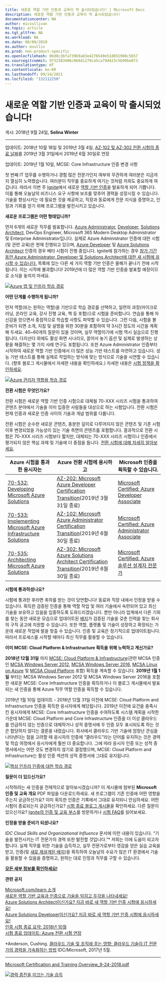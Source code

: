 ```yaml
---
title: 새로운 역할 기반 인증과 교육이 막 출시되었습니다! | Microsoft Docs
description: 새로운 역할 기반 인증과 교육이 막 출시되었습니다!
documentationcenter: NA
author: micsullivan
ms.topic: article
ms.tgt_pltfrm: NA
ms.workload: NA
ms.date: 08/09/2019
ms.author: msulliv
ms.prod: non-product-specific
ms.openlocfilehash: 0bd0c3bfa739b9a83e4276549e51d851908c5657
ms.sourcegitcommit: 9732383406c868d1279ca5ca79d423c5b99be073
ms.translationtype: HT
ms.contentlocale: ko-KR
ms.lasthandoff: 09/14/2021
ms.locfileid: "132112250"
---
```

# <a name="new-role-based-certification-and-training-is-here-and-were-just-getting-started"></a>새로운 역할 기반 인증과 교육이 막 출시되었습니다!

게시: 2018년 9월 24일, **Selina Winter**

___

업데이트: 2018년 10월 18일 및 2019년 3월 4일, [AZ-102 및 AZ-302 전환 시험의 종료 날짜](https://www.microsoft.com/en-us/learning/community-blog-post.aspx?BlogId=8&Id=375172)를 2019년 3월 31일에서 2019년 6월 30일로 연장

업데이트: 2019년 1월 10일, MCSE: Core Infrastructure 인증 변경 사항

첫 번째 IT 업무를 수행하거나 경험 많은 전문가인지 여부와 무관하게 여러분은 지금까지 열심히 노력했습니다. 여러분이 직무를 중요하게 여기는 것처럼 저희도 중요하게 여깁니다. 따라서 이번 주 [Ignite](https://www.microsoft.com/ignite)에서 새로운 [역할 기반 인증](https://www.microsoft.com/learning/browse-new-certification.aspx)을 발표하게 되어 기쁩니다. 이를 통해 오늘날의 비즈니스 요구 사항에 보조를 맞추어 경력을 성장시킬 수 있습니다. 기술을 향상시키는 데 필요한 것을 제공하고, 직장과 동료에게 전문 지식을 증명하고, 인정과 기회를 얻기 위해 프로그램을 발전시키고 있습니다.

**새로운 프로그램은 어떤 형태입니까?**

먼저 6개의 새로운 직무를 발표합니다. [Azure Administrator](https://www.microsoft.com/learning/azure-administrator.aspx), [Developer](https://www.microsoft.com/learning/azure-developer.aspx), [Solutions Architect](https://www.microsoft.com/learning/azure-solutions-architect.aspx), DevOps Engineer, Microsoft 365 Modern Desktop Administrator 및 Enterprise Administrator입니다. 실제로 Azure Administrator 인증에 대한 시험(및 관련 교육)은 현재 진행되고 있으며, [Azure Developer](https://www.microsoft.com/en-us/learning/community-blog-post.aspx?BlogId=8&Id=375155) 및 [Azure Solutions Architect](https://www.microsoft.com/en-us/learning/community-blog-post.aspx?BlogId=8&Id=375157) 인증의 경우 베타 시험이 진행 중입니다. Ignite에 참가하는 경우 [참가 기간 동안 Azure Administrator, Developer 및 Solutions Architect에 대한 새 시험에 응시할 수 있습니다.](https://www.microsoft.com/en-us/ignite/experiences) 목록에 있는 다른 세 가지 역할 기반 인증은 올해가 끝나기 전에 시작됩니다. 이는 시작에 불과합니다! 2019년에 더 많은 역할 기반 인증을 발표할 예정이므로 소식을 놓치지 마세요.

[![Azure 앱 및 인프라 학습 경로](images/azure-apps-and-infrastructure.jpg)](images/azure-apps-and-infrastructure.jpg)

**어떤 단계를 수행하게 됩니까?**

먼저 역할(또는 원하는 역할)을 기반으로 학습 경로를 선택하고, 일련의 과정(마이크로러닝, 온라인 교육, 강사 진행 교육, 책 등 포함)으로 시험을 준비합니다. 연습을 통해 자신감을 얻으면서 중점적으로 학습할 사항도 파악할 수 있습니다. 그런 다음, 시험을 볼 준비가 되면 소개, 지침 및 설명을 위한 30분을 포함하여 약 3시간 정도의 시간을 계획해 두세요. 40~60개의 질문이 있을 것이며, 실무 역할이기에 시험 역시 실습으로 진행됩니다. 다지선다 외에도 활성 화면 시나리오, 끌어서 놓기 옵션 및 실제로 발생하는 상황을 해결하는 몇 가지 사례 연구도 포함됩니다. 또한 Azure Administrator 인증부터 시작하여 새로운 역할 기반 인증에서 더 많은 성능 기반 테스트를 마련하고 있습니다. 성능 기반 테스트를 통해 실제로 작업하는 방식에 맞는 방식으로 기술을 시연할 수 있습니다. (향후 블로그 게시물에서 자세한 내용을 확인하세요.) 자세한 내용은 [시험 정책을 확인하세요](https://www.microsoft.com/learning/certification-exam-policies.aspx).

[![Azure 관리자 역할용 학습 경로](images/learning-path-for-azure-admin-role.png)](images/learning-path-for-azure-admin-role.png)

**전환 시험은 무엇인가요?**

전환 시험은 새로운 역할 기반 인증 시험으로 대체될 70-XXX 시리즈 시험을 통과하여 콘텐츠 분야에서 기술을 이미 입증한 사람들을 대상으로 하는 시험입니다. 전환 시험은 현재 인증과 새로운 인증 사이의 기술과 개념 범위를 다룹니다.

전환 시험은 순수한 새로운 콘텐츠, 충분한 깊이로 다루어지지 않은 콘텐츠 및 기존 시험 이후 변경되었을 가능성이 있는 기술 측면의 콘텐츠를 포함합니다. 결과적으로 전환 시험은 70-XXX 시리즈 시험보다 짧지만, 대체되는 70-XXX 시리즈 시험이나 인증에서 평가되지 않은 핵심 과제 및 기술에 더 중점을 둡니다. [전환 시험에 대해 자세히 알아보세요](https://www.microsoft.com/en-us/learning/community-blog-post.aspx?BlogId=8&Id=375172).

| Azure 시험을 통과한 응시자는 | Azure 전환 시험에 응시하고 | Microsoft 인증을 획득할 수 있습니다.  |
| --- | --- | --- |
| [70-532: Developing Microsoft Azure Solutions](https://www.microsoft.com/learning/exam-70-532.aspx) | [AZ-202: Microsoft Azure Developer Certification Transition](https://www.microsoft.com/learning/exam-AZ-202.aspx)(2019년 3월 31일 종료) | [Microsoft Certified: Azure Developer Associate](https://www.microsoft.com/learning/azure-developer.aspx) |
| [70-533: Implementing Microsoft Azure Infrastructure Solutions](https://www.microsoft.com/learning/exam-70-533.aspx) | [AZ-102: Microsoft Azure Administrator Certification Transition](https://www.microsoft.com/learning/exam-AZ-102.aspx)(2019년 6월 30일 종료) | [Microsoft Certified: Azure Administrator Associate](https://www.microsoft.com/learning/azure-administrator.aspx) |
| [70-535: Architecting Microsoft Azure Solutions](https://www.microsoft.com/learning/exam-70-535.aspx) | [AZ-302: Microsoft Azure Solutions Architect Certification Transition](https://www.microsoft.com/learning/exam-AZ-302.aspx)(2019년 6월 30일 종료) | [Microsoft Certified: Azure 솔루션 설계자 전문가](https://www.microsoft.com/learning/azure-solutions-architect.aspx) |

**시험에 통과하셨나요?**

시험에 통과한 후라면 축하를 받는 것이 당연합니다! 동료와 직장 내에서 인정을 받을 수 있습니다. 획득한 검증된 인증을 통해 역할 작업 및 여러 기술에서 숙련되어 있고 최신 기술을 보유하고 있음을 입증하도록 도와드리겠습니다. 뿐만 아니라 업계에서 다른 기회를 찾는 동안 새로운 모습으로 업데이트된 [배지](https://www.microsoft.com/learning/badges.aspx)가 검증된 기술을 갖춘 인력을 찾는 회사의 구직 공고에 지원할 수 있습니다. 또한 역할, 플랫폼 및 기술이 성장하고 확장되는 가운데 새로운 작업에 발을 맞출 수 있습니다. 인증 및 교육은 정기적으로 업데이트됩니다. 따라서 프로세스를 시작할 때마다 최신 직무를 활용할 수 있습니다.

**이미 MCSE: Cloud Platform & Infrastructure 획득을 위해 노력하고 계신가요?**

**2018년 12월 31일** 까지 [MCSE: Cloud Platform & Infrastructure](https://www.microsoft.com/learning/mcse-cloud-platform-infrastructure.aspx)(관련 MCSA 인증인 [MCSA Windows Server 2012](https://www.microsoft.com/learning/mcsa-windows-server-certification.aspx), [MCSA Windows Server 2016](https://www.microsoft.com/learning/mcsa-windows-server-2016-certification.aspx), [MCSA Linux on Azure](https://www.microsoft.com/learning/mcsa-linux-azure-certification.aspx) 및 [MCSA Cloud Platform](https://www.microsoft.com/learning/mcsa-cloud-platform-certification.aspx) 포함) 획득을 계속할 수 있습니다. **2019년 1월 1일** 부터는 MCSA Windows Server 2012 및 MCSA Windows Server 2016을 포함한 새로운 MCSE: Core Infrastructure 인증을 획득하거나 이 블로그 게시물에서 발표되는 새 인증을 통해 Azure 직무 역할 인증을 획득할 수 있습니다.

2019년 1월 10일 업데이트 - 2018년 12월 31일 이전에 MCSE: Cloud Platform and Infrastructure 인증을 획득한 응시자에게 해당됩니다. 2019년 이전에 요건을 충족시킨 응시자에게 MCSE: Core Infrastructure 인증을 수여하도록 시스템 계획을 시작한 가운데 MCSE: Cloud Platform and Core Infrastructure 인증을 더 이상 클라우드를 언급하지 않는 인증으로 대체하거나 성적 증명서에 두 인증 모두 표시되도록 하는 것은 합당하지 않다는 결론을 내렸습니다. 회사에서 클라우드 기반 기술에 엄청난 관심을 나타낸다는 점을 고려할 때 응시자의 인증에 “클라우드”라는 단어를 유지하는 것은 경력 및 학습 여정에서 응시자에게 훨씬 더 중요합니다. 그에 따라 응시자 인증 또는 성적 증명서에서는 어떤 것도 변경하지 않기로 결정했으며, MCSE: Cloud Platform and Infrastructure는 활성 인증 섹션의 성적 증명서에 그대로 유지됩니다.

[![핵심 인프라 인증에 대한 학습 경로](images/core-infrastructure-cert-learning-path.jpg)](images/core-infrastructure-cert-learning-path.jpg)

**질문이 더 있으신가요?**

시작하려는 새 인증을 전체적으로 알아보시겠습니까? 이 게시물에 첨부된 **Microsoft 인증 및 교육 개요** PDF 파일을 다운로드하세요. 새 프로그램이 기존 인증에 어떤 영향을 주는지 궁금하신가요? 이미 획득한 인증은 기록에서 그대로 유지되니 안심하세요. 어떤 시험이 종료되는지 궁금하신가요? [시험 종료 블로그 게시물](https://www.microsoft.com/en-us/learning/community-blog-post.aspx?BlogId=8&Id=375158)을 확인하세요. 다른 질문이 있으신가요? [Ignite의 인증 및 교육 부스](https://www.microsoft.com/en-us/learning/community-blog-post.aspx?BlogId=8&Id=375160)를 방문하거나 [시험 FAQ](https://www.microsoft.com/learning/certification-exam-policies.aspx)를 읽어보세요.

**인정을 받을 준비가 되셨나요?**

*IDC Cloud Skills and Organizational Influence* 문서에 이런 내용이 있습니다. “기술을 발전시키는 IT 전문가의 경력 또한 발전할 것입니다.”* 저희는 이에 도움이 되고자 합니다. 실제 직무를 위한 기술을 습득하고, 실무 전문가로부터 영감을 얻은 실습 교육을 받고, 인증(및 [새로 재설계된 배지](https://www.microsoft.com/learning/badges.aspx))을 획득하여 오늘날의 수요가 많은 IT 환경에서 기술을 활용할 수 있음을 증명하고, 원하는 대로 인정과 직무를 구할 수 있습니다.

**[모든 세부 정보를 확인하세요!](https://www.microsoft.com/learning/browse-new-certification.aspx)**

**관련 공지**

[Microsoft.com/learn 소개](https://docs.microsoft.com/teamblog/introducing-ms-learn)  
[새로운 역할 기반 교육과 인증으로 기술을 익히고 두각을 나타내세요!](https://www.microsoft.com/en-us/learning/community-blog-post.aspx?BlogId=8&Id=375161)  
[Azure Solutions Architect이신가요? 지금 바로 새 역할 기반 인증 시험에 응시하세요!](https://www.microsoft.com/en-us/learning/community-blog-post.aspx?BlogId=8&Id=375157)  
[Azure Solutions Developer이신가요? 지금 바로 새 역할 기반 인증 시험에 응시하세요!](https://www.microsoft.com/en-us/learning/community-blog-post.aspx?BlogId=8&Id=375155)  
[인증 시험 종료 요약: 2018년 10월](https://www.microsoft.com/en-us/learning/community-blog-post.aspx?BlogId=8&Id=375158)  
[시험 종료 업데이트: Azure 전환 시험 연장](https://www.microsoft.com/en-us/learning/community-blog-post.aspx?BlogId=8&Id=375172)

*Anderson, Cushing. [클라우드 기술 및 조직에 주는 영향: 클라우드 기술이 IT 전문가의 경력을 가속화하는 방법](https://download.microsoft.com/download/C/3/0/C3068200-2F9B-4D8D-BF5D-32E1F7ED669A/IDC_Microsoft_How_Cloud_Skills_Are_Accelerating_IT_Pro_Careers_May_2017.pdf) IDC/Microsoft, 2017년 5월.


___

[Microsoft Certification and Training Overview_9-24-2018.pdf](https://query.prod.cms.rt.microsoft.com/cms/api/am/binary/RE3Njir)

[![경력 증진을 이끄는 기술 습득](images/microsoft-certified-banner.png)](https://www.microsoft.com/learning/azure-training-certification.aspx?WT.icid=mva_bnr_lexawareness_usen_asi_rightrail_oct2017)